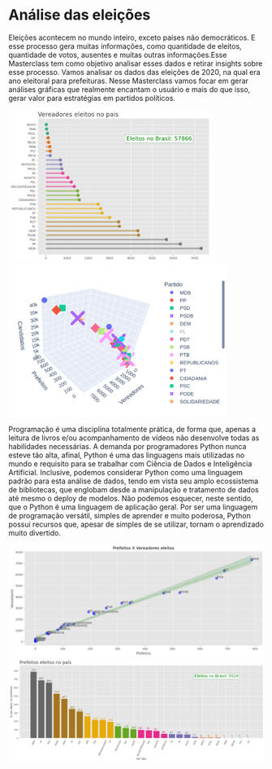 # Análise das eleições
Eleições acontecem no mundo inteiro, exceto países não democráticos. E esse processo gera muitas informações,
como quantidade de eleitos, quantidade de votos, ausentes e muitas outras informações.Esse Masterclass tem como objetivo analisar esses dados e retirar insights sobre esse processo. Vamos analisar os dados das eleições de 2020, na qual era ano eleitoral para prefeituras.
Nesse Masterclass vamos focar em gerar análises gráficas que realmente encantam o usuário e mais do que isso, gerar valor para estratégias em partidos políticos.

<div>
  <img src="./img/output.png" height="300"> <img src="./img/relação de candidatos.png" height="300"><br/>
<div/>


Programação é uma disciplina totalmente prática, de forma que, apenas a leitura de livros e/ou acompanhamento de vídeos não desenvolve todas as habilidades necessárias.
A demanda por programadores Python nunca esteve tão alta, afinal, Python é uma das linguagens mais utilizadas no mundo e requisito para se trabalhar com Ciência de Dados e Inteligência Artificial. Inclusive, podemos considerar Python como uma linguagem padrão para esta análise de dados, tendo em vista seu amplo ecossistema de bibliotecas, que englobam desde a manipulação e tratamento de dados até mesmo o deploy de modelos. Não podemos esquecer, neste sentido, que o Python é uma linguagem de aplicação geral.
Por ser uma linguagem de programação versátil, simples de aprender e muito poderosa, Python possui recursos que, apesar de simples de se utilizar, tornam o aprendizado muito divertido.

<div>
<img src="./img/corr.png" > <img src="./img/out4put.png">
<div/>
